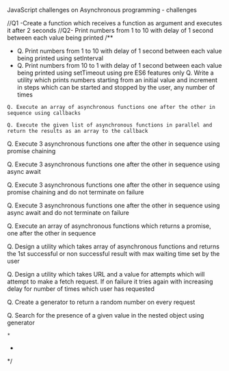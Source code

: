 JavaScript challenges on Asynchronous programming - challenges


  //Q1 -Create a function which receives a function as argument and executes it after 2 seconds
  //Q2- Print numbers from 1 to 10 with delay of 1 second between each value being printed
  /**
   * Q. Print numbers from 1 to 10 with delay of 1 second between each value being printed using setInterval
   * Q. Print numbers from 10 to 1 with delay of 1 second between each value being printed using setTimeout using pre ES6 features only
    Q. Write a utility which prints numbers starting from an initial value and increment in steps which can be started and stopped by the user, any number of times
    
    Q. Execute an array of asynchronous functions one after the other in sequence using callbacks

    Q. Execute the given list of asynchronous functions in parallel and return the results as an array to the callback

Q. Execute 3 asynchronous functions one after the other in sequence using promise chaining

Q. Execute 3 asynchronous functions one after the other in sequence using async await

Q. Execute 3 asynchronous functions one after the other in sequence using promise chaining and do not terminate on failure

Q. Execute 3 asynchronous functions one after the other in sequence using async await and do not terminate on failure

Q. Execute an array of asynchronous functions which returns a promise, one after the other in sequence

Q. Design a utility which takes array of asynchronous functions and returns the 1st successful or non successful result with max waiting time set by the user

Q. Design a utility which takes URL and a value for attempts which will attempt to make a fetch request. If on failure it tries again with increasing delay for number of times which user has requested

Q. Create a generator to return a random number on every request

Q. Search for the presence of a given value in the nested object using generator

    * 
   * 
   */
